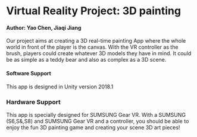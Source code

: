 # Virtual Reality Project: 3D painting
#### Author: Yao Chen, Jiaqi Jiang

Our project aims at creating a 3D real-time painting App where the whole world in front of the player is the canvas. With the VR controller as the brush, players could create whatever 3D models they have in mind. It could be as simple as a teddy bear and also as complex as a 3D scene.

#### Software Support

This app is designed in Unity version 2018.1

### Hardware Support

This app is specially designed for SUMSUNG Gear VR. With a SUMSUNG (S6,S&,S8) and SUMSUNG Gear VR and a controller, you should be able to enjoy the fun 3D painting game and creating your scene 3D art pieces!
